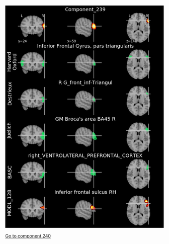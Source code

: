 


![239](preliminary/239.jpg "Component 239")

[Go to component 240](https://parietal-inria.github.io/MODL_atlas/512/240 "Component 240")